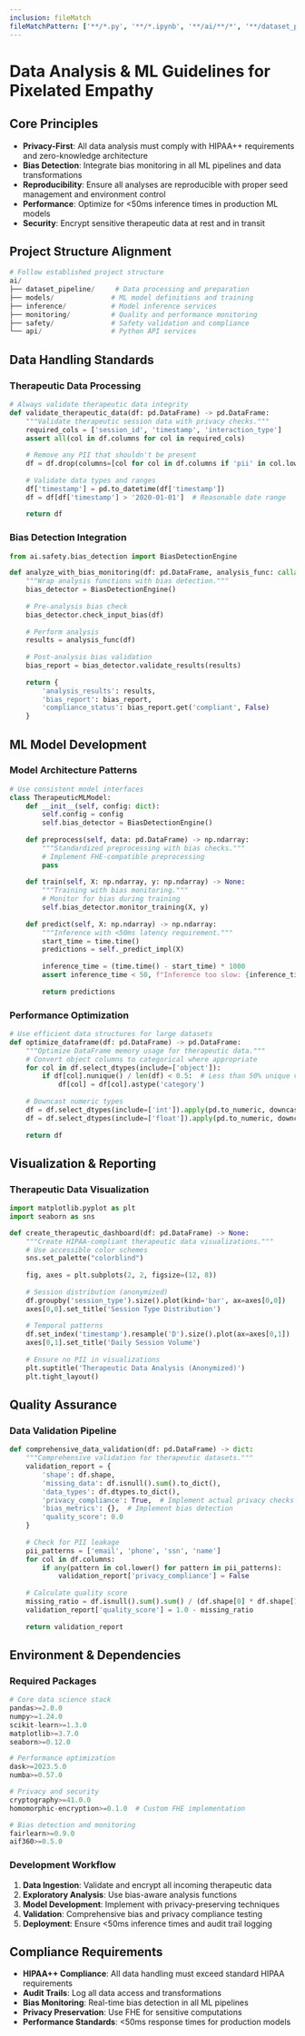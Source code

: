 ```yaml
---
inclusion: fileMatch
fileMatchPattern: ['**/*.py', '**/*.ipynb', '**/ai/**/*', '**/dataset_pipeline/**/*', '**/models/**/*']
---
```


# Data Analysis & ML Guidelines for Pixelated Empathy

## Core Principles

- **Privacy-First**: All data analysis must comply with HIPAA++ requirements and zero-knowledge architecture
- **Bias Detection**: Integrate bias monitoring in all ML pipelines and data transformations
- **Reproducibility**: Ensure all analyses are reproducible with proper seed management and environment control
- **Performance**: Optimize for <50ms inference times in production ML models
- **Security**: Encrypt sensitive therapeutic data at rest and in transit

## Project Structure Alignment

```python
# Follow established project structure
ai/
├── dataset_pipeline/     # Data processing and preparation
├── models/              # ML model definitions and training  
├── inference/           # Model inference services
├── monitoring/          # Quality and performance monitoring
├── safety/              # Safety validation and compliance
└── api/                 # Python API services
```

## Data Handling Standards

### Therapeutic Data Processing
```python
# Always validate therapeutic data integrity
def validate_therapeutic_data(df: pd.DataFrame) -> pd.DataFrame:
    """Validate therapeutic session data with privacy checks."""
    required_cols = ['session_id', 'timestamp', 'interaction_type']
    assert all(col in df.columns for col in required_cols)
    
    # Remove any PII that shouldn't be present
    df = df.drop(columns=[col for col in df.columns if 'pii' in col.lower()])
    
    # Validate data types and ranges
    df['timestamp'] = pd.to_datetime(df['timestamp'])
    df = df[df['timestamp'] > '2020-01-01']  # Reasonable date range
    
    return df
```

### Bias Detection Integration
```python
from ai.safety.bias_detection import BiasDetectionEngine

def analyze_with_bias_monitoring(df: pd.DataFrame, analysis_func: callable) -> dict:
    """Wrap analysis functions with bias detection."""
    bias_detector = BiasDetectionEngine()
    
    # Pre-analysis bias check
    bias_detector.check_input_bias(df)
    
    # Perform analysis
    results = analysis_func(df)
    
    # Post-analysis bias validation
    bias_report = bias_detector.validate_results(results)
    
    return {
        'analysis_results': results,
        'bias_report': bias_report,
        'compliance_status': bias_report.get('compliant', False)
    }
```

## ML Model Development

### Model Architecture Patterns
```python
# Use consistent model interfaces
class TherapeuticMLModel:
    def __init__(self, config: dict):
        self.config = config
        self.bias_detector = BiasDetectionEngine()
        
    def preprocess(self, data: pd.DataFrame) -> np.ndarray:
        """Standardized preprocessing with bias checks."""
        # Implement FHE-compatible preprocessing
        pass
        
    def train(self, X: np.ndarray, y: np.ndarray) -> None:
        """Training with bias monitoring."""
        # Monitor for bias during training
        self.bias_detector.monitor_training(X, y)
        
    def predict(self, X: np.ndarray) -> np.ndarray:
        """Inference with <50ms latency requirement."""
        start_time = time.time()
        predictions = self._predict_impl(X)
        
        inference_time = (time.time() - start_time) * 1000
        assert inference_time < 50, f"Inference too slow: {inference_time}ms"
        
        return predictions
```

### Performance Optimization
```python
# Use efficient data structures for large datasets
def optimize_dataframe(df: pd.DataFrame) -> pd.DataFrame:
    """Optimize DataFrame memory usage for therapeutic data."""
    # Convert object columns to categorical where appropriate
    for col in df.select_dtypes(include=['object']):
        if df[col].nunique() / len(df) < 0.5:  # Less than 50% unique values
            df[col] = df[col].astype('category')
    
    # Downcast numeric types
    df = df.select_dtypes(include=['int']).apply(pd.to_numeric, downcast='integer')
    df = df.select_dtypes(include=['float']).apply(pd.to_numeric, downcast='float')
    
    return df
```

## Visualization & Reporting

### Therapeutic Data Visualization
```python
import matplotlib.pyplot as plt
import seaborn as sns

def create_therapeutic_dashboard(df: pd.DataFrame) -> None:
    """Create HIPAA-compliant therapeutic data visualizations."""
    # Use accessible color schemes
    sns.set_palette("colorblind")
    
    fig, axes = plt.subplots(2, 2, figsize=(12, 8))
    
    # Session distribution (anonymized)
    df.groupby('session_type').size().plot(kind='bar', ax=axes[0,0])
    axes[0,0].set_title('Session Type Distribution')
    
    # Temporal patterns
    df.set_index('timestamp').resample('D').size().plot(ax=axes[0,1])
    axes[0,1].set_title('Daily Session Volume')
    
    # Ensure no PII in visualizations
    plt.suptitle('Therapeutic Data Analysis (Anonymized)')
    plt.tight_layout()
```

## Quality Assurance

### Data Validation Pipeline
```python
def comprehensive_data_validation(df: pd.DataFrame) -> dict:
    """Comprehensive validation for therapeutic datasets."""
    validation_report = {
        'shape': df.shape,
        'missing_data': df.isnull().sum().to_dict(),
        'data_types': df.dtypes.to_dict(),
        'privacy_compliance': True,  # Implement actual privacy checks
        'bias_metrics': {},  # Implement bias detection
        'quality_score': 0.0
    }
    
    # Check for PII leakage
    pii_patterns = ['email', 'phone', 'ssn', 'name']
    for col in df.columns:
        if any(pattern in col.lower() for pattern in pii_patterns):
            validation_report['privacy_compliance'] = False
            
    # Calculate quality score
    missing_ratio = df.isnull().sum().sum() / (df.shape[0] * df.shape[1])
    validation_report['quality_score'] = 1.0 - missing_ratio
    
    return validation_report
```

## Environment & Dependencies

### Required Packages
```python
# Core data science stack
pandas>=2.0.0
numpy>=1.24.0
scikit-learn>=1.3.0
matplotlib>=3.7.0
seaborn>=0.12.0

# Performance optimization
dask>=2023.5.0
numba>=0.57.0

# Privacy and security
cryptography>=41.0.0
homomorphic-encryption>=0.1.0  # Custom FHE implementation

# Bias detection and monitoring
fairlearn>=0.9.0
aif360>=0.5.0
```

### Development Workflow
1. **Data Ingestion**: Validate and encrypt all incoming therapeutic data
2. **Exploratory Analysis**: Use bias-aware analysis functions
3. **Model Development**: Implement with privacy-preserving techniques
4. **Validation**: Comprehensive bias and privacy compliance testing
5. **Deployment**: Ensure <50ms inference times and audit trail logging

## Compliance Requirements

- **HIPAA++ Compliance**: All data handling must exceed standard HIPAA requirements
- **Audit Trails**: Log all data access and transformations
- **Bias Monitoring**: Real-time bias detection in all ML pipelines
- **Privacy Preservation**: Use FHE for sensitive computations
- **Performance Standards**: <50ms response times for production models
